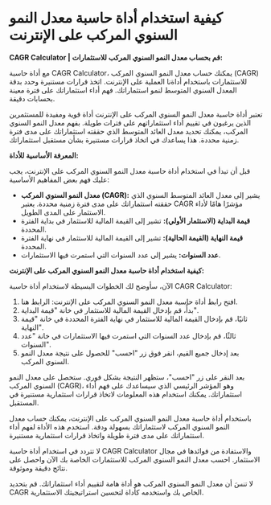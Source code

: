 كيفية استخدام أداة حاسبة معدل النمو السنوي المركب على الإنترنت
==============================================================

**CAGR Calculator | قم بحساب معدل النمو السنوي المركب للاستثمارات:**

مع أداة حاسبة CAGR Calculator، يمكنك حساب معدل النمو السنوي المركب (CAGR) للاستثمارات باستخدام أداةنا العملية على الإنترنت. اتخذ قرارات مستنيرة وحدد بدقة المعدل السنوي المتوسط لنمو استثماراتك. فهم أداء استثماراتك على فترة معينة بحسابات دقيقة.

تعتبر أداة حاسبة معدل النمو السنوي المركب على الإنترنت أداة قوية ومفيدة للمستثمرين الذين يرغبون في تقييم أداء استثماراتهم على فترات طويلة. بفهم معدل النمو السنوي المركب، يمكنك تحديد معدل العائد المتوسط الذي حققته استثماراتك على مدى فترة زمنية محددة. هذا يساعدك في اتخاذ قرارات مستنيرة بشأن مستقبل استثماراتك.

**المعرفة الأساسية للأداة:**

قبل أن تبدأ في استخدام أداة حاسبة معدل النمو السنوي المركب على الإنترنت، يجب عليك فهم بعض المفاهيم الأساسية:

- **معدل النمو السنوي المركب (CAGR):** يشير إلى معدل العائد المتوسط السنوي الذي حققته استثماراتك على مدى فترة زمنية محددة. يعتبر CAGR مؤشرًا هامًا لأداء الاستثمار على المدى الطويل.
- **قيمة البداية (الاستثمار الأولي):** تشير إلى القيمة المالية للاستثمار في بداية الفترة المحددة.
- **قيمة النهاية (القيمة الحالية):** تشير إلى القيمة المالية للاستثمار في نهاية الفترة المحددة.
- **عدد السنوات:** يشير إلى عدد السنوات التي استمرت فيها الاستثمارات.

**كيفية استخدام أداة حاسبة معدل النمو السنوي المركب على الإنترنت:**

الآن، سأوضح لك الخطوات البسيطة لاستخدام أداة حاسبة CAGR Calculator:

1. افتح رابط أداة حاسبة معدل النمو السنوي المركب على الإنترنت: الرابط هنا.
2. بدأً، قم بإدخال القيمة المالية للاستثمار في خانة "قيمة البداية".
3. ثانيًا، قم بإدخال القيمة المالية للاستثمار في نهاية الفترة المحددة في خانة "قيمة النهاية".
4. ثالثًا، قم بإدخال عدد السنوات التي استمرت فيها الاستثمارات في خانة "عدد السنوات".
5. بعد إدخال جميع القيم، انقر فوق زر "احسب" للحصول على نتيجة معدل النمو السنوي المركب.

بعد النقر على زر "احسب"، ستظهر النتيجة بشكل فوري. ستحصل على معدل النمو السنوي المركب (CAGR)، وهو المؤشر الرئيسي الذي سيساعدك على فهم أداء استثماراتك. يمكنك استخدام هذه المعلومات لاتخاذ قرارات استثمارية مستنيرة في المستقبل.

باستخدام أداة حاسبة معدل النمو السنوي المركب على الإنترنت، يمكنك حساب معدل النمو السنوي المركب لاستثماراتك بسهولة ودقة. استخدم هذه الأداة لفهم أداء استثماراتك على مدى فترة طويلة واتخاذ قرارات استثمارية مستنيرة.

لا تتردد في استخدام أداة حاسبة CAGR Calculator والاستفادة من فوائدها في مجال الاستثمار. احسب معدل النمو السنوي المركب للاستثمارات الخاصة بك الآن واحصل على نتائج دقيقة وموثوقة.

لا تنسَ أن معدل النمو السنوي المركب هو أداة هامة لتقييم أداء استثماراتك. قم بتحديد CAGR الخاص بك واستخدمه كأداة لتحسين استراتيجيتك الاستثمارية.